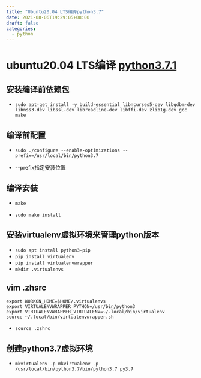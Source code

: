 ```yaml
---
title: "Ubuntu20.04 LTS编译python3.7"
date: 2021-08-06T19:29:05+08:00
draft: false
categories:
  - python
---
```


# ubuntu20.04 LTS编译 [python3.7.1](https://www.python.org/downloads/release/python-371/)
<!--more-->

## 安装编译前依赖包

- `sudo apt-get install -y build-essential libncurses5-dev libgdbm-dev libnss3-dev libssl-dev libreadline-dev libffi-dev zlib1g-dev gcc make
  `

## 编译前配置

- `sudo ./configure --enable-optimizations --prefix=/usr/local/bin/python3.7`

- --prefix指定安装位置

## 编译安装

- `make`

- `sudo make install`

## 安装virtualenv虚拟环境来管理python版本

- `sudo apt install python3-pip`
- `pip install virtualenv`
- `pip install virtualenvwrapper`
- `mkdir .virtualenvs`

## vim .zhsrc

```shell
export WORKON_HOME=$HOME/.virtualenvs
export VIRTUALENVWRAPPER_PYTHON=/usr/bin/python3
export VIRTUALENVWRAPPER_VIRTUALENV=~/.local/bin/virtualenv
source ~/.local/bin/virtualenvwrapper.sh
```

- `source .zshrc`

## 创建python3.7虚拟环境

- `mkvirtualenv -p mkvirtualenv -p /usr/local/bin/python3.7/bin/python3.7 py3.7`
